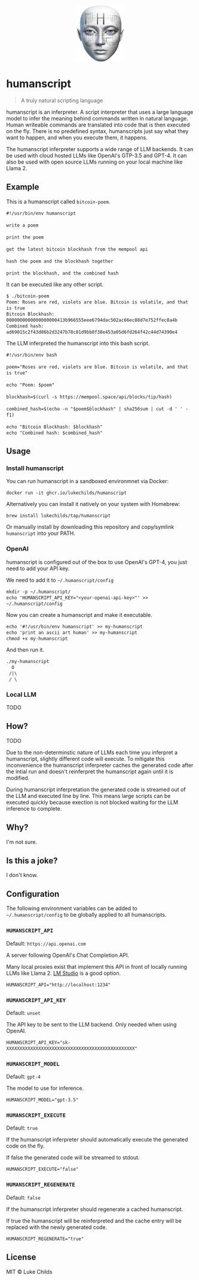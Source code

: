 <p align="center">
  <img src="logo.webp" height="150" />
</p>

# humanscript

> A truly natural scripting language

humanscript is an inferpreter. A script interpreter that uses a large language model to infer the meaning behind commands written in natural language. Human writeable commands are translated into code that is then executed on the fly. There is no predefined syntax, humanscripts just say what they want to happen, and when you execute them, it happens.

The humanscript inferpreter supports a wide range of LLM backends. It can be used with cloud hosted LLMs like OpenAI's GTP-3.5 and GPT-4. It can also be used with open source LLMs running on your local machine like Llama 2.

## Example

This is a humanscript called `bitcoin-poem`.

```shell
#!/usr/bin/env humanscript

write a poem

print the poem

get the latest bitcoin blockhash from the mempool api

hash the poem and the blockhash together

print the blockhash, and the combined hash
```

It can be executed like any other script.

```shell
$ ./bitcoin-poem
Poem: Roses are red, violets are blue. Bitcoin is volatile, and that is true
Bitcoin Blockhash: 0000000000000000000413b966555eee6794dac502ac66ec88d7e752ffec8a4b
Combined hash: ad69015c2f43d86b2d3247b78c81d9bb8f38e453a05d6fd264f42c44d74390e4
```

The LLM inferpreted the humanscript into this bash script.

```shell
#!/usr/bin/env bash

poem="Roses are red, violets are blue. Bitcoin is volatile, and that is true"

echo "Poem: $poem"

blockhash=$(curl -s https://mempool.space/api/blocks/tip/hash)

combined_hash=$(echo -n "$poem$blockhash" | sha256sum | cut -d ' ' -f1)

echo "Bitcoin Blockhash: $blockhash"
echo "Combined hash: $combined_hash"
```

## Usage

### Install humanscript

You can run humanscript in a sandboxed environmnet via Docker:

```shell
docker run -it ghcr.io/lukechilds/humanscript
```

Alternatively you can install it natively on your system with Homebrew:

```shell
brew install lukechilds/tap/humanscript
```

Or manually install by downloading this repository and copy/symlink `humanscript` into your PATH.

### OpenAI

humanscript is configured out of the box to use OpenAI's GPT-4, you just need to add your API key.

We need to add it to `~/.humanscript/config`

```shell
mkdir -p ~/.humanscript/
echo 'HUMANSCRIPT_API_KEY="<your-openai-api-key>"' >> ~/.humanscript/config
```

Now you can create a humanscript and make it executable.

```shell
echo '#!/usr/bin/env humanscript' >> my-humanscript
echo 'print an ascii art human' >> my-humanscript
chmod +x my-humanscript
```

And then run it.

```shell
./my-humanscript
  O
 /|\
 / \
```

### Local LLM

TODO

## How?

TODO

Due to the non-determinstic nature of LLMs each time you inferpret a humanscript, slightly different code will execute. To mitigate this inconvenience the humanscript inferpreter caches the generated code after the intial run and doesn't reinferpret the humanscript again until it is modified.

During humanscript inferpretation the generated code is streamed out of the LLM and executed line by line. This means large scripts can be executed quickly because exection is not blocked waiting for the LLM inference to complete.

## Why?

I'm not sure.

## Is this a joke?

I don't know.

## Configuration

The following environment variables can be added to `~/.humanscript/config` to be globally applied to all humanscripts.

### `HUMANSCRIPT_API`

Default: `https://api.openai.com`

A server following OpenAI's Chat Completion API.

Many local proxies exist that implement this API in front of locally running LLMs like Llama 2. [LM Studio](https://lmstudio.ai/) is a good option.

```shell
HUMANSCRIPT_API="http://localhost:1234"
```

### `HUMANSCRIPT_API_KEY`

Default: `unset`

The API key to be sent to the LLM backend. Only needed when using OpenAI.

```shell
HUMANSCRIPT_API_KEY="sk-XXXXXXXXXXXXXXXXXXXXXXXXXXXXXXXXXXXXXXXXXXXXXXXX"
```

### `HUMANSCRIPT_MODEL`

Default: `gpt-4`

The model to use for inference.

```shell
HUMANSCRIPT_MODEL="gpt-3.5"
```

### `HUMANSCRIPT_EXECUTE`

Default: `true`

If the humanscript inferpreter should automatically execute the generated code on the fly.

If false the generated code will be streamed to stdout.

```shell
HUMANSCRIPT_EXECUTE="false"
```

### `HUMANSCRIPT_REGENERATE`

Default: `false`

If the humanscript inferpreter should regenerate a cached humanscript.

If true the humanscript will be reinferpreted and the cache entry will be replaced with the newly generated code.

```shell
HUMANSCRIPT_REGENERATE="true"
```

## License

MIT © Luke Childs
